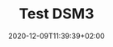 ---
title: "Test DSM3"
date: 2020-12-09T11:39:39+02:00 
draft: false
exceptions:
- dsm3
jurisdictions:
- NL
score: 3
description: "" 
beneficiaries:
- 
purposes: 
- 
usage:
- 
subjectmatter:
- 
compensation: ""
attribution: ""
otherConditions: 
- 
remarks: ""
link: ""
---